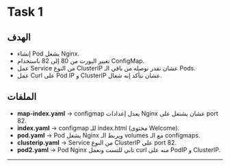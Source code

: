 # Task 1 

## الهدف
- إنشاء Pod يشغل Nginx.
- تغيير البورت من 80 إلى 82 باستخدام ConfigMap.
- عمل Service من النوع ClusterIP عشان نقدر نوصله من باقي الـ Pods.
- عمل Curl على Pod IP و ClusterIP عشان نتأكد إنه شغال.


## الملفات
- **map-index.yaml** → configmap يعدل إعدادات Nginx عشان يشتغل على port 82.
- **index.yaml** → configmap للـ index.html (محتوى Welcome).
- **pod.yaml** → Pod يشغل Nginx ويربط الـ volumes مع الـ configmaps.
- **clusterip.yaml** → Service من النوع ClusterIP على port 82.
- **pod2.yaml** → Pod Nginx تاني للتست ونعمل curl منه على PodIP و ClusterIP.

---
